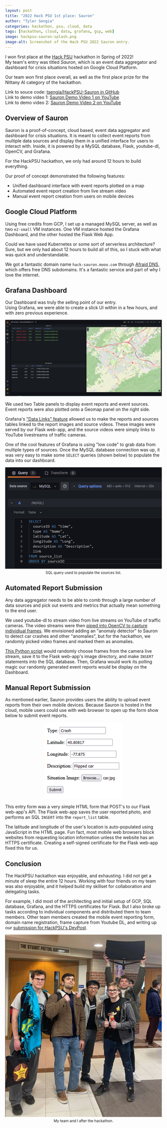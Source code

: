 ```yaml
---
layout: post
title: "2022 Hack PSU 1st place: Sauron"
author: "Tyler Sengia"
categories: hackathon, psu, cloud, data
tags: [hackathon, cloud, data, grafana, gcp, web]
image: hackpsu-sauron-splash.png
image-alt: Screenshot of the Hack PSU 2022 Sauron entry.
---
```


I won first place at the [Hack PSU](https://hackpsu.org/live) hackathon in Spring of 2022!  
My team's entry was titled _Sauron_, which is an event data aggregator and dashboard for crisis situations hosted on Google Cloud Platform.  

Our team won first place overall, as well as the first place prize for the Nittany AI category of the hackathon.

<div class="note" >
  Link to souce code: <a href="https://github.com/tsengia/HackPSU-Sauron" >tsengia/HackPSU-Sauron in GitHub</a><br />
  Link to demo video 1: <a href="https://youtu.be/jCYQIU0-NDI" >Sauron Demo Video 1 on YouTube </a><br />
  Link to demo video 2: <a href="" > Sauron Demo Video 2 on YouTube </a>
</div>

## Overview of Sauron
Sauron is a proof-of-concept, cloud based, event data aggregator and dashboard for crisis situations.
It is meant to collect event reports from multiple data sources and display them in a unified interface for users to interact with.
Inside, it is powered by a MySQL database, Flask, youtube-dl, OpenCV, and Grafana.

For the HackPSU hackathon, we only had around 12 hours to build everything.

Our proof of concept demonstrated the following features:
- Unified dashboard interface with event reports plotted on a map
- Automated event report creation from live stream video
- Manual event report creation from users on mobile devices

## Google Cloud Platform
Using free credits from GCP, I set up a managed MySQL server, as well as two `e2-small` VM instances. 
One VM instance hosted the Grafana Dashboard, and the other hosted the Flask Web App.  

Could we have used Kubernetes or some sort of serverless architecture?  
Sure, but we only had about 12 hours to build all of this, so I stuck with what was quick and understandable.

We got a fantastic domain name `hack-sauron.mooo.com` through [Afraid DNS](https://freedns.afraid.org/), which offers free DNS subdomains. It's a fantastic service and part of why I love the internet.

## Grafana Dashboard
Our Dashboard was truly the selling point of our entry.  
Using Grafana, we were able to create a slick UI within in a few hours, and with zero previous experience.  

<div style="text-align: center;" >
<img src="assets/img/hackpsu-sauron-splash.png" alt="Screenshot of Sauron's Grafana dashboard." />  
</div>

We used two Table panels to display event reports and event sources.  
Event reports were also plotted onto a Geomap panel on the right side.  

Grafana's ["Data Links" feature](https://grafana.com/docs/grafana/latest/panels-visualizations/configure-data-links/) allowed us to make the reports and sources tables linked to the report images and source videos.
These images were served by our Flask web-app, and the source videos were simply links to YouTube livestreams of traffic cameras.  

One of the cool features of Grafana is using "low code" to grab data from multiple types of sources.
Once the MySQL database connection was up, it was very easy to make some `SELECT` queries (shown below) to populate the data into our dashboard.  

<div style="text-align: center;" >
<img src="assets/img/sauron/sources-list-sql-query.png" alt="SELECT statement used to populate the sources list." /><br />
<small>SQL query used to populate the sources list.</small>
</div>

## Automated Report Submission
Any data aggregator needs to be able to comb through a large number of data sources and pick out events and metrics that actually mean something to the end user.  

We used youtube-dl to stream video from live streams on YouTube of traffic cameras. The video streams were then [piped into OpenCV to capture individiual frames](https://github.com/tsengia/HackPSU-Sauron/blob/master/detect-incidents-hardcoded.py#L29-L32).
We envisioned adding an "anomaly detector" to Sauron to detect car crashes and other "anomalies", but for the hackathon, we randomly picked video frames and marked them as anomalies.  

[This Python script](https://github.com/tsengia/HackPSU-Sauron/blob/master/detect-incidents-hardcoded.py) would randomly choose frames from the camera live stream, save it to the Flask web-app's image directory, and make `INSERT` statements into the SQL database.
Then, Grafana would work its polling magic our randomly generated event reports would be display on the Dashboard.  

## Manual Report Submission
As mentioned earlier, Sauron provides users the ability to upload event reports from their own mobile devices. Because Sauron is hosted in the cloud, mobile users could use with web browser to open up the form show below to submit event reports.

<div style="text-align: center;" >
<img src="assets/img/sauron/user-report-submission.png" alt="Screenshow of the simple HTML form that mobile users could use to upload event reports. Fields include Type, Latitude, Longitude, Description, and Image." />  
</div>

This entry form was a very simple HTML form that POST's to our Flask web-app's API.
The Flask web-app saves the user reported photo, and performs an SQL `INSERT` into the `report_list` table.

The latitude and longitude of the user's location is auto-populated using JavaScript in the HTML page. 
Fun fact, most mobile web browsers block websites from requesting location information unless the website has an HTTPS certificate. 
Creating a self-signed certificate for the Flask web-app fixed this for us.  

## Conclusion
The HackPSU hackathon was enjoyable, and exhausting. I did not get a minute of sleep the entire 12 hours.
Working with four friends on my team was also enjoyable, and it helped build my skillset for collaboration and delegating tasks.  

For example, I did most of the architecting and initial setup of GCP, SQL database, Grafana, and the HTTPS certificates for Flask.
But I also broke up tasks according to individual components and distributed them to team members. Other team members created the mobile event reporting form, domain name registration, frame capture from Youtube DL, and writing up our [submission for HackPSU's DevPost](https://devpost.com/software/sauron-ke72by).

<div style="text-align: center;" >
<img src="assets/img/sauron/hackpsu_team_photo.png" alt="Photo of my team after the hackathon" /><br />
<small>My team and I after the hackathon.</small>
</div>